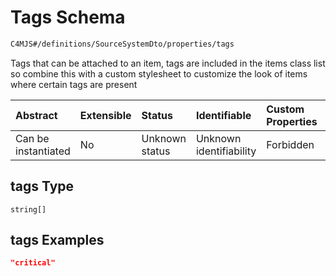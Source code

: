 # Tags Schema

```txt
C4MJS#/definitions/SourceSystemDto/properties/tags
```

Tags that can be attached to an item, tags are included in the items class list so combine this with a custom stylesheet to customize the look of items where certain tags are present

| Abstract            | Extensible | Status         | Identifiable            | Custom Properties | Additional Properties | Access Restrictions | Defined In                                                                            |
| :------------------ | :--------- | :------------- | :---------------------- | :---------------- | :-------------------- | :------------------ | :------------------------------------------------------------------------------------ |
| Can be instantiated | No         | Unknown status | Unknown identifiability | Forbidden         | Allowed               | none                | [source-workspace.schema.json\*](source-workspace.schema.json "open original schema") |

## tags Type

`string[]`

## tags Examples

```json
"critical"
```
